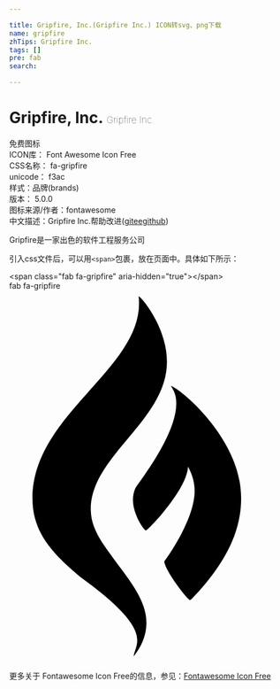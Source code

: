 ```yaml
---

title: Gripfire, Inc.(Gripfire Inc.) ICON转svg、png下载
name: gripfire
zhTips: Gripfire Inc.
tags: []
pre: fab
search: 

---
```


# Gripfire, Inc.  <small style="font-size: 60%;font-weight: 100">Gripfire Inc.</small>


<div class="detail-page">
<p>
<span><span class="badge-success badge">免费图标</span> </span>
<br/>
<span>
ICON库：
<span class="badge-secondary badge">Font Awesome Icon Free</span> 
</span>
<br/>
<span>
CSS名称：
<span class="badge-secondary badge">fa-gripfire</span> 
</span>
<br/>
<span>
unicode：
<span class="badge-secondary badge">f3ac</span> 
<copy-btn content='f3ac' btn-title=""></copy-btn>
<copy-btn :content='String.fromCodePoint(parseInt("f3ac", 16))' btn-title="复制U"></copy-btn>
</span><br/><span>样式：<span class="badge-light badge">品牌(brands)</span></span>
<br/>
<span>
版本：
<span class="badge-secondary badge">5.0.0</span> 
</span>
<br/>
<span>图标来源/作者：<span class="badge-light badge">fontawesome</span></span> 
<br/>
<span class="zh-detail">中文描述：<span class="badge-primary badge">Gripfire Inc.</span><span class="help-link"><span>帮助改进</span>(<a href="https://gitee.com/liuwave/icon-helper/edit/master/json/fontawesome/brands/gripfire.json" target="_blank" rel="noopener noreferrer">gitee</a><a href="https://github.com/liuwave/icon-helper/edit/master/json/fontawesome/brands/gripfire.json" target="_blank" rel="noopener noreferrer">github</a></span>)</span><br/>
</p>
</div><div class="description description alert alert-light">Gripfire是一家出色的软件工程服务公司</div>
<div class="alert alert-dark">
  <i class="fab fa-gripfire fa-xs"></i>
  <i class="fab fa-gripfire fa-sm"></i>
  <i class="fab fa-gripfire fa-lg"></i>
  <i class="fab fa-gripfire fa-2x"></i>
  <i class="fab fa-gripfire fa-3x"></i>
  <i class="fab fa-gripfire fa-5x"></i>
  <i class="fab fa-gripfire fa-7x"></i>
</div>
<div>
  <p>引入css文件后，可以用<code>&lt;span&gt;</code>包裹，放在页面中。具体如下所示：    
  </p>
  <div class="alert alert-primary" style="font-size: 14px">
    &lt;span class="fab fa-gripfire" aria-hidden="true"&gt;&lt;/span&gt;
    <copy-btn content='<span class="fab fa-gripfire" aria-hidden="true"></span>'></copy-btn>
  </div>
  <div class="alert alert-secondary">
    <i class="fab fa-gripfire"
    style="font-size: 24px"
    aria-hidden="true"></i> fab fa-gripfire
    <copy-btn content="fab fa-gripfire" btn-title="复制图标名称"></copy-btn>
  </div>
</div>
<div id="svg" class="svg-wrap">
<svg xmlns="http://www.w3.org/2000/svg" viewBox="0 0 384 512"><path d="M112.5 301.4c0-73.8 105.1-122.5 105.1-203 0-47.1-34-88-39.1-90.4.4 3.3.6 6.7.6 10C179.1 110.1 32 171.9 32 286.6c0 49.8 32.2 79.2 66.5 108.3 65.1 46.7 78.1 71.4 78.1 86.6 0 10.1-4.8 17-4.8 22.3 13.1-16.7 17.4-31.9 17.5-46.4 0-29.6-21.7-56.3-44.2-86.5-16-22.3-32.6-42.6-32.6-69.5zm205.3-39c-12.1-66.8-78-124.4-94.7-130.9l4 7.2c2.4 5.1 3.4 10.9 3.4 17.1 0 44.7-54.2 111.2-56.6 116.7-2.2 5.1-3.2 10.5-3.2 15.8 0 20.1 15.2 42.1 17.9 42.1 2.4 0 56.6-55.4 58.1-87.7 6.4 11.7 9.1 22.6 9.1 33.4 0 41.2-41.8 96.9-41.8 96.9 0 11.6 31.9 53.2 35.5 53.2 1 0 2.2-1.4 3.2-2.4 37.9-39.3 67.3-85 67.3-136.8 0-8-.7-16.2-2.2-24.6z"/></svg>
</div>
<detail full-name='fa-gripfire'></detail>
    
<div><p>更多关于  Fontawesome Icon Free的信息，参见：<a target="_blank" href="https://iconhelper.cn/fontawesome.html">Fontawesome Icon Free</a>
</p></div>
